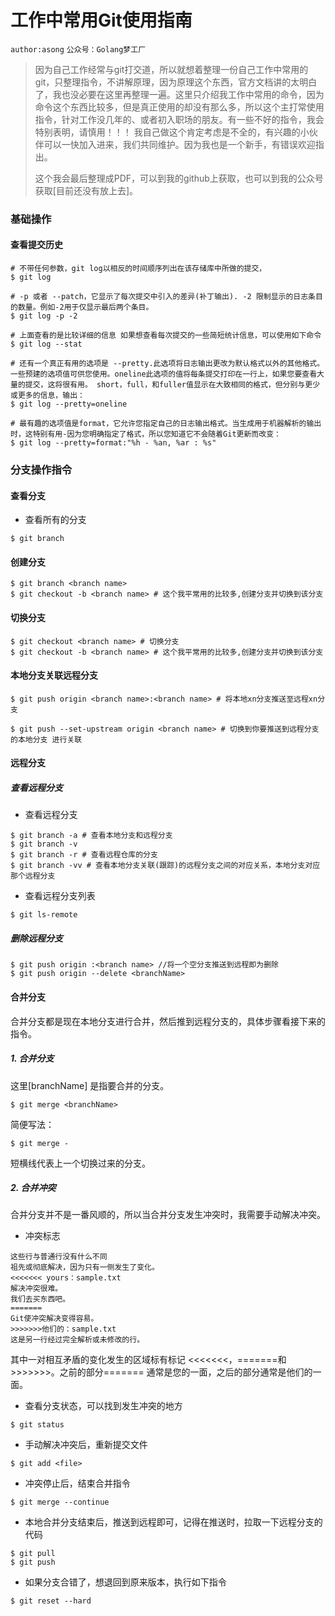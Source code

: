 # 工作中常用Git使用指南

`author:asong` `公众号：Golang梦工厂`

> 因为自己工作经常与git打交道，所以就想着整理一份自己工作中常用的git，只整理指令，不讲解原理，因为原理这个东西，官方文档讲的太明白了，我也没必要在这里再整理一遍。这里只介绍我工作中常用的命令，因为命令这个东西比较多，但是真正使用的却没有那么多，所以这个主打常使用指令，针对工作没几年的、或者初入职场的朋友。有一些不好的指令，我会特别表明，请慎用！！！
> 我自己做这个肯定考虑是不全的，有兴趣的小伙伴可以一快加入进来，我们共同维护。因为我也是一个新手，有错误欢迎指出。
>
> 这个我会最后整理成PDF，可以到我的github上获取，也可以到我的公众号获取[目前还没有放上去]。



### 基础操作

#### 查看提交历史

```shell
# 不带任何参数，git log以相反的时间顺序列出在该存储库中所做的提交，
$ git log 

# -p 或者 --patch，它显示了每次提交中引入的差异(补丁输出). -2 限制显示的日志条目的数量。例如-2用于仅显示最后两个条目。
$ git log -p -2

# 上面查看的是比较详细的信息 如果想查看每次提交的一些简短统计信息，可以使用如下命令
$ git log --stat

# 还有一个真正有用的选项是 --pretty.此选项将日志输出更改为默认格式以外的其他格式。一些预建的选项值可供您使用。oneline此选项的值将每条提交打印在一行上，如果您要查看大量的提交，这将很有用。 short，full，和fuller值显示在大致相同的格式，但分别与更少或更多的信息，输出：
$ git log --pretty=oneline

# 最有趣的选项值是format，它允许您指定自己的日志输出格式。当生成用于机器解析的输出时，这特别有用-因为您明确指定了格式，所以您知道它不会随着Git更新而改变：
$ git log --pretty=format:"%h - %an, %ar : %s"
```






### 分支操作指令

#### 查看分支

- 查看所有的分支

```shell
$ git branch
```

#### 创建分支
```shell
$ git branch <branch name> 
$ git checkout -b <branch name> # 这个我平常用的比较多,创建分支并切换到该分支
```

#### 切换分支

```shell
$ git checkout <branch name> # 切换分支
$ git checkout -b <branch name> # 这个我平常用的比较多,创建分支并切换到该分支
```



#### 本地分支关联远程分支

```shell
$ git push origin <branch name>:<branch name> # 将本地xn分支推送至远程xn分支

$ git push --set-upstream origin <branch name> # 切换到你要推送到远程分支的本地分支 进行关联
```


#### 远程分支

##### 查看远程分支

- 查看远程分支

```shell
$ git branch -a # 查看本地分支和远程分支
$ git branch -v
$ git branch -r # 查看远程仓库的分支
$ git branch -vv # 查看本地分支关联(跟踪)的远程分支之间的对应关系，本地分支对应那个远程分支
```

- 查看远程分支列表

```shell
$ git ls-remote
```

##### 删除远程分支

```shell
$ git push origin :<branch name> //将一个空分支推送到远程即为删除
$ git push origin --delete <branchName>
```


#### 合并分支

合并分支都是现在本地分支进行合并，然后推到远程分支的，具体步骤看接下来的指令。

##### 1. 合并分支

这里[branchName] 是指要合并的分支。
```shell
$ git merge <branchName>
```

简便写法：
```shell
$ git merge - 
```
短横线代表上一个切换过来的分支。

##### 2. 合并冲突

合并分支并不是一番风顺的，所以当合并分支发生冲突时，我需要手动解决冲突。

- 冲突标志

```text
这些行与普通行没有什么不同
祖先或彻底解决，因为只有一侧发生了变化。
<<<<<<< yours：sample.txt
解决冲突很难。
我们去买东西吧。
=======
Git使冲突解决变得容易。
>>>>>>>他们的：sample.txt
这是另一行经过完全解析或未修改的行。
```
其中一对相互矛盾的变化发生的区域标有标记 <<<<<<<，=======和>>>>>>>。之前的部分======= 通常是您的一面，之后的部分通常是他们的一面。

- 查看分支状态，可以找到发生冲突的地方

```shell
$ git status
```

- 手动解决冲突后，重新提交文件

```shell
$ git add <file>
```

- 冲突停止后，结束合并指令

```shell
$ git merge --continue
```

- 本地合并分支结束后，推送到远程即可，记得在推送时，拉取一下远程分支的代码

```shell
$ git pull
$ git push
```

- 如果分支合错了，想退回到原来版本，执行如下指令

```shell
$ git reset --hard
```